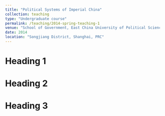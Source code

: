 ```yaml
---
title: "Political Systems of Imperial China"
collection: teaching
type: "Undergraduate course"
permalink: /teaching/2014-spring-teaching-1
venue: "School of Government, East China University of Political Science and Law"
date: 2014
location: "Songjiang District, Shanghai, PRC"
---
```


Heading 1
======

Heading 2
======

Heading 3
======
